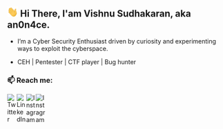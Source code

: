 ## <img width="25px" src="img/hand.gif" /> Hi There, I'am Vishnu Sudhakaran, aka an0n4ce.

- I’m a Cyber Security Enthusiast driven by curiosity and experimenting ways to exploit the cyberspace.

- CEH | Pentester | CTF player | Bug hunter

### 📫 Reach me:

[<img align="left" alt=" Twitter" width="22px" src="https://cdn.jsdelivr.net/npm/simple-icons@v3/icons/twitter.svg" />][twitter]
[<img align="left" alt="LinkedIn" width="22px" src="https://cdn.jsdelivr.net/npm/simple-icons@v3/icons/linkedin.svg" />][linkedin]
[<img align="left" alt="Instagram" width="22px" src="https://cdn.jsdelivr.net/npm/simple-icons@v3/icons/instagram.svg" />][instagram]
[<img align="left" alt="Instagram" width="22px" src="https://cdn.jsdelivr.net/npm/simple-icons@3.13.0/icons/gmail.svg" />][gmail]

[twitter]: https://twitter.com/an0n4ce/
[linkedin]: https://www.linkedin.com/in/an0n4ce/
[instagram]: https://www.instagram.com/an0n4ce/
[gmail]: mailto:an0n4ce@gmail.com

